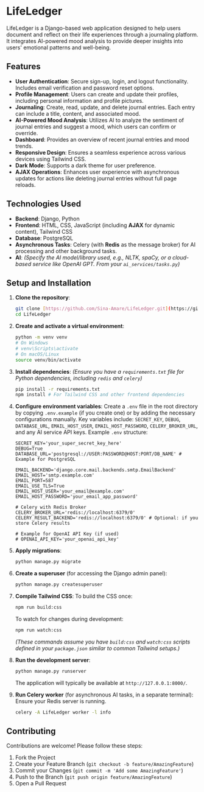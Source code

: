 # LifeLedger

LifeLedger is a Django-based web application designed to help users document and reflect on their life experiences through a journaling platform. It integrates AI-powered mood analysis to provide deeper insights into users' emotional patterns and well-being.

## Features

- **User Authentication**: Secure sign-up, login, and logout functionality. Includes email verification and password reset options.
- **Profile Management**: Users can create and update their profiles, including personal information and profile pictures.
- **Journaling**: Create, read, update, and delete journal entries. Each entry can include a title, content, and associated mood.
- **AI-Powered Mood Analysis**: Utilizes AI to analyze the sentiment of journal entries and suggest a mood, which users can confirm or override.
- **Dashboard**: Provides an overview of recent journal entries and mood trends.
- **Responsive Design**: Ensures a seamless experience across various devices using Tailwind CSS.
- **Dark Mode**: Supports a dark theme for user preference.
- **AJAX Operations**: Enhances user experience with asynchronous updates for actions like deleting journal entries without full page reloads.

## Technologies Used

- **Backend**: Django, Python
- **Frontend**: HTML, CSS, JavaScript (including **AJAX** for dynamic content), Tailwind CSS
- **Database**: PostgreSQL
- **Asynchronous Tasks**: Celery (with **Redis** as the message broker) for AI processing and other background tasks.
- **AI**: _(Specify the AI model/library used, e.g., NLTK, spaCy, or a cloud-based service like OpenAI GPT. From your `ai_services/tasks.py`)_

## Setup and Installation

1.  **Clone the repository**:

    ```bash
    git clone [https://github.com/Sina-Amare/LifeLedger.git](https://github.com/Sina-Amare/LifeLedger.git)
    cd LifeLedger
    ```

2.  **Create and activate a virtual environment**:

    ```bash
    python -m venv venv
    # On Windows
    # venv\Scripts\activate
    # On macOS/Linux
    source venv/bin/activate
    ```

3.  **Install dependencies**:
    _(Ensure you have a `requirements.txt` file for Python dependencies, including `redis` and `celery`)_

    ```bash
    pip install -r requirements.txt
    npm install # For Tailwind CSS and other frontend dependencies
    ```

4.  **Configure environment variables**:
    Create a `.env` file in the root directory by copying `.env.example` (if you create one) or by adding the necessary configurations manually.
    Key variables include: `SECRET_KEY`, `DEBUG`, `DATABASE_URL`, `EMAIL_HOST_USER`, `EMAIL_HOST_PASSWORD`, `CELERY_BROKER_URL`, and any AI service API keys.
    Example `.env` structure:

    ```env
    SECRET_KEY='your_super_secret_key_here'
    DEBUG=True
    DATABASE_URL='postgresql://USER:PASSWORD@HOST:PORT/DB_NAME' # Example for PostgreSQL

    EMAIL_BACKEND='django.core.mail.backends.smtp.EmailBackend'
    EMAIL_HOST='smtp.example.com'
    EMAIL_PORT=587
    EMAIL_USE_TLS=True
    EMAIL_HOST_USER='your_email@example.com'
    EMAIL_HOST_PASSWORD='your_email_app_password'

    # Celery with Redis Broker
    CELERY_BROKER_URL='redis://localhost:6379/0'
    CELERY_RESULT_BACKEND='redis://localhost:6379/0' # Optional: if you store Celery results

    # Example for OpenAI API Key (if used)
    # OPENAI_API_KEY='your_openai_api_key'
    ```

5.  **Apply migrations**:

    ```bash
    python manage.py migrate
    ```

6.  **Create a superuser** (for accessing the Django admin panel):

    ```bash
    python manage.py createsuperuser
    ```

7.  **Compile Tailwind CSS**:
    To build the CSS once:

    ```bash
    npm run build:css
    ```

    To watch for changes during development:

    ```bash
    npm run watch:css
    ```

    _(These commands assume you have `build:css` and `watch:css` scripts defined in your `package.json` similar to common Tailwind setups.)_

8.  **Run the development server**:

    ```bash
    python manage.py runserver
    ```

    The application will typically be available at `http://127.0.0.1:8000/`.

9.  **Run Celery worker** (for asynchronous AI tasks, in a separate terminal):
    Ensure your Redis server is running.
    ```bash
    celery -A LifeLedger worker -l info
    ```

## Contributing

Contributions are welcome! Please follow these steps:

1.  Fork the Project
2.  Create your Feature Branch (`git checkout -b feature/AmazingFeature`)
3.  Commit your Changes (`git commit -m 'Add some AmazingFeature'`)
4.  Push to the Branch (`git push origin feature/AmazingFeature`)
5.  Open a Pull Request
